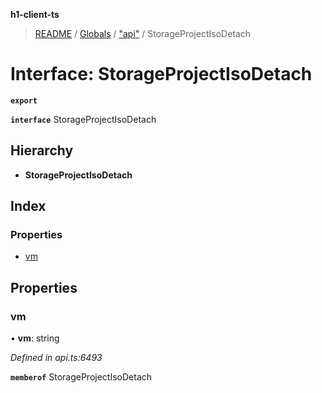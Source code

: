 **h1-client-ts**

> [README](../README.md) / [Globals](../globals.md) / ["api"](../modules/_api_.md) / StorageProjectIsoDetach

# Interface: StorageProjectIsoDetach

**`export`** 

**`interface`** StorageProjectIsoDetach

## Hierarchy

* **StorageProjectIsoDetach**

## Index

### Properties

* [vm](_api_.storageprojectisodetach.md#vm)

## Properties

### vm

•  **vm**: string

*Defined in api.ts:6493*

**`memberof`** StorageProjectIsoDetach
